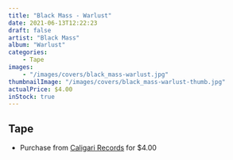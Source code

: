 ```yaml
---
title: "Black Mass - Warlust"
date: 2021-06-13T12:22:23
draft: false
artist: "Black Mass"
album: "Warlust"
categories:
    - Tape
images:
    - "/images/covers/black_mass-warlust.jpg"
thumbnailImage: "/images/covers/black_mass-warlust-thumb.jpg"
actualPrice: $4.00
inStock: true
---
```


## Tape
* Purchase from [Caligari Records](https://caligarirecords.storenvy.com/products/27217551-black-mass-warlust) for $4.00
